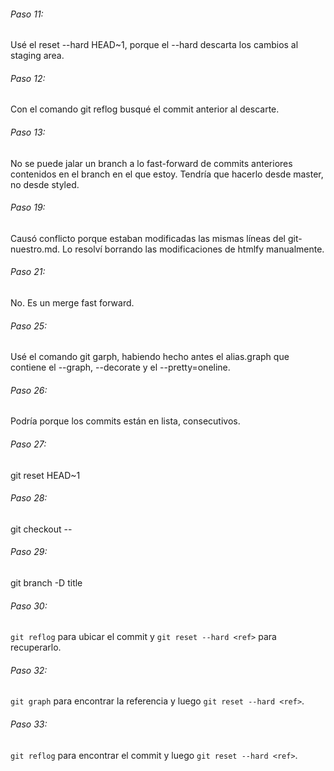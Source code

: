 ###### Paso 11:
Usé el reset --hard HEAD~1, porque el --hard descarta los cambios 
al staging area.

###### Paso 12:
Con el comando git reflog busqué el commit anterior al descarte.

###### Paso 13:
No se puede jalar un branch a lo fast-forward de commits anteriores
contenidos en el branch en el que estoy. Tendría que hacerlo desde master,
no desde styled.

###### Paso 19:
Causó conflicto porque estaban modificadas las mismas líneas del 
git-nuestro.md. Lo resolví borrando las modificaciones de htmlfy manualmente.

###### Paso 21:
No. Es un merge fast forward.

###### Paso 25:
Usé el comando git garph, habiendo hecho antes el alias.graph que contiene 
el --graph, --decorate y el --pretty=oneline.

###### Paso 26:
Podría porque los commits están en lista, consecutivos.

###### Paso 27:
git reset HEAD~1

###### Paso 28:
git checkout -- <file>

###### Paso 29:
git branch -D title

###### Paso 30:
`git reflog` para ubicar el commit y `git reset --hard <ref>` para 
recuperarlo.

###### Paso 32:
`git graph` para encontrar la referencia y luego `git reset --hard <ref>`.

###### Paso 33:
`git reflog` para encontrar el commit y luego `git reset --hard <ref>`.


